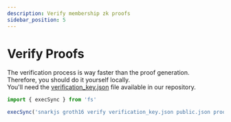 ```yaml
---
description: Verify membership zk proofs
sidebar_position: 5
---
```


# Verify Proofs

The verification process is way faster than the proof generation.  
Therefore, you should do it yourself locally.  
You'll need the [verification_key.json](https://github.com/privacy-scaling-explorations/e2e-zk-ecdsa/blob/main/apis/proving/test/verification_key.json) file available in our repository.

```javascript
import { execSync } from 'fs'

execSync('snarkjs groth16 verify verification_key.json public.json proof.json')
```
